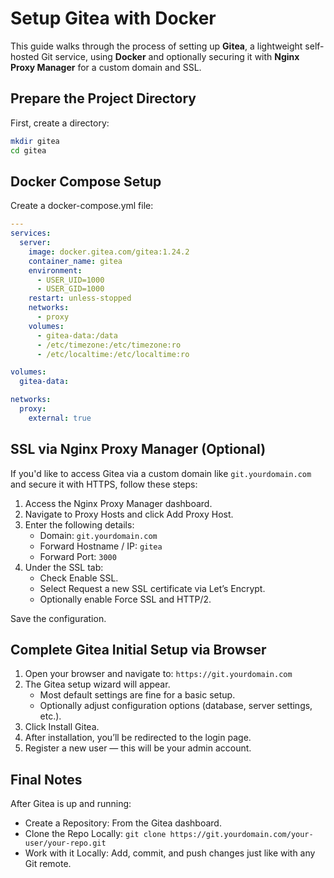 # Setup Gitea with Docker

This guide walks through the process of setting up **Gitea**, a lightweight self-hosted Git service, using **Docker** and optionally securing it with **Nginx Proxy Manager** for a custom domain and SSL.

## Prepare the Project Directory

First, create a directory:

```sh
mkdir gitea
cd gitea
```

## Docker Compose Setup

Create a docker-compose.yml file:

```yaml
---
services:
  server:
    image: docker.gitea.com/gitea:1.24.2
    container_name: gitea
    environment:
      - USER_UID=1000
      - USER_GID=1000
    restart: unless-stopped
    networks:
      - proxy
    volumes:
      - gitea-data:/data
      - /etc/timezone:/etc/timezone:ro
      - /etc/localtime:/etc/localtime:ro

volumes:
  gitea-data:

networks:
  proxy:
    external: true
```

## SSL via Nginx Proxy Manager (Optional)

If you'd like to access Gitea via a custom domain like `git.yourdomain.com` and secure it with HTTPS, follow these steps:

1. Access the Nginx Proxy Manager dashboard.
1. Navigate to Proxy Hosts and click Add Proxy Host.
1. Enter the following details:
    * Domain: `git.yourdomain.com`
    * Forward Hostname / IP: `gitea`
    * Forward Port: `3000`
1. Under the SSL tab:
    * Check Enable SSL.
    * Select Request a new SSL certificate via Let’s Encrypt.
    * Optionally enable Force SSL and HTTP/2.

Save the configuration.

## Complete Gitea Initial Setup via Browser

1. Open your browser and navigate to: `https://git.yourdomain.com`
1. The Gitea setup wizard will appear.
    * Most default settings are fine for a basic setup.
    * Optionally adjust configuration options (database, server settings, etc.).
1. Click Install Gitea.
1. After installation, you’ll be redirected to the login page.
1. Register a new user — this will be your admin account.

## Final Notes

After Gitea is up and running:

* Create a Repository: From the Gitea dashboard.
* Clone the Repo Locally: `git clone https://git.yourdomain.com/your-user/your-repo.git`
* Work with it Locally: Add, commit, and push changes just like with any Git remote.
